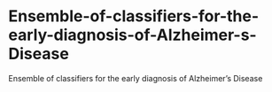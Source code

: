 # Ensemble-of-classifiers-for-the-early-diagnosis-of-Alzheimer-s-Disease
Ensemble of classifiers for the early diagnosis of Alzheimer’s Disease
